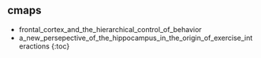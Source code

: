 ## cmaps

* frontal_cortex_and_the_hierarchical_control_of_behavior
* a_new_persepective_of_the_hippocampus_in_the_origin_of_exercise_interactions
{:toc}


